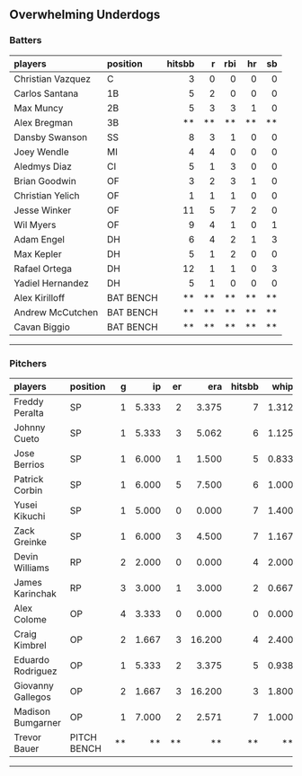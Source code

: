 ## Overwhelming Underdogs

### Batters

 
|players           |position  | hitsbb|  r| rbi| hr| sb| 
|:-----------------|:---------|------:|--:|---:|--:|--:| 
|Christian Vazquez |C         |      3|  0|   0|  0|  0| 
|Carlos Santana    |1B        |      5|  2|   0|  0|  0| 
|Max Muncy         |2B        |      5|  3|   3|  1|  0| 
|Alex Bregman      |3B        |     **| **|  **| **| **| 
|Dansby Swanson    |SS        |      8|  3|   1|  0|  0| 
|Joey Wendle       |MI        |      4|  4|   0|  0|  0| 
|Aledmys Diaz      |CI        |      5|  1|   3|  0|  0| 
|Brian Goodwin     |OF        |      3|  2|   3|  1|  0| 
|Christian Yelich  |OF        |      1|  1|   1|  0|  0| 
|Jesse Winker      |OF        |     11|  5|   7|  2|  0| 
|Wil Myers         |OF        |      9|  4|   1|  0|  1| 
|Adam Engel        |DH        |      6|  4|   2|  1|  3| 
|Max Kepler        |DH        |      5|  1|   2|  0|  0| 
|Rafael Ortega     |DH        |     12|  1|   1|  0|  3| 
|Yadiel Hernandez  |DH        |      5|  1|   0|  0|  0| 
|Alex Kirilloff    |BAT BENCH |     **| **|  **| **| **| 
|Andrew McCutchen  |BAT BENCH |     **| **|  **| **| **| 
|Cavan Biggio      |BAT BENCH |     **| **|  **| **| **| 


* * *

### Pitchers

 
|players           |position    |  g|    ip| er|    era| hitsbb|  whip| so|  w| sv| 
|:-----------------|:-----------|--:|-----:|--:|------:|------:|-----:|--:|--:|--:| 
|Freddy Peralta    |SP          |  1| 5.333|  2|  3.375|      7| 1.312|  8|  1|  0| 
|Johnny Cueto      |SP          |  1| 5.333|  3|  5.062|      6| 1.125|  3|  0|  0| 
|Jose Berrios      |SP          |  1| 6.000|  1|  1.500|      5| 0.833|  6|  0|  0| 
|Patrick Corbin    |SP          |  1| 6.000|  5|  7.500|      6| 1.000|  5|  0|  0| 
|Yusei Kikuchi     |SP          |  1| 5.000|  0|  0.000|      7| 1.400|  6|  0|  0| 
|Zack Greinke      |SP          |  1| 6.000|  3|  4.500|      7| 1.167|  3|  0|  0| 
|Devin Williams    |RP          |  2| 2.000|  0|  0.000|      4| 2.000|  3|  0|  1| 
|James Karinchak   |RP          |  3| 3.000|  1|  3.000|      2| 0.667|  3|  0|  0| 
|Alex Colome       |OP          |  4| 3.333|  0|  0.000|      0| 0.000|  1|  0|  3| 
|Craig Kimbrel     |OP          |  2| 1.667|  3| 16.200|      4| 2.400|  2|  0|  0| 
|Eduardo Rodriguez |OP          |  1| 5.333|  2|  3.375|      5| 0.938|  8|  0|  0| 
|Giovanny Gallegos |OP          |  2| 1.667|  3| 16.200|      3| 1.800|  0|  0|  1| 
|Madison Bumgarner |OP          |  1| 7.000|  2|  2.571|      7| 1.000|  5|  0|  0| 
|Trevor Bauer      |PITCH BENCH | **|    **| **|     **|     **|    **| **| **| **| 


* * *


